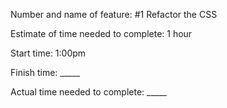 Number and name of feature: #1 Refactor the CSS

Estimate of time needed to complete: 1 hour

Start time: 1:00pm

Finish time: _____

Actual time needed to complete: _____